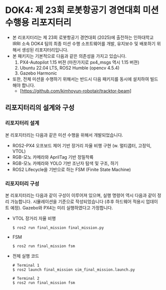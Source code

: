 # DOK4: 제 23회 로봇항공기 경연대회 미션 수행용 리포지터리

- 본 리포지터리는 제 23회 로봇항공기 경연대회 (2025)에 출전하는 인하대학교 IRRI 소속 DOK4 팀의 최종 미션 수행 소프트웨어를 개발, 유지보수 및 배포하기 위해서 생성된 리포지터리입니다.
- 본 패키지는 기본적으로 다음과 같은 의존성을 가지고 있습니다.
  1. PX4-Autopilot 1.15 버젼 (마찬가지로 px4_msgs 역시 1.15 버젼)
  2. Ubuntu 22.04 LTS, ROS2 Humble (opencv 4.5.4)
  3. Gazebo Harmonic
- 또한, 전체 미션을 수행하기 위해서는 반드시 다음 패키지를 동시에 설치하여 빌드해야 합니다.
  - [https://github.com/kimhoyun-robotair/tracktor-beam]
  
## 리포지터리의 설계와 구성
### 리포지터리 설계
본 리포지터리는 다음과 같은 미션 수행을 위해서 개발되었습니다.
- ROS2-PX4 오프보드 제어 기반 장거리 자율 비행 구현 (w. 멀티콥터, 고정익, VTOL)
- RGB-모노 카메라와 AprilTag 기반 정밀착륙
- RGB-모노 카메라와 YOLO 기반 조난자 탐색 및 구조, 하기
- ROS2 Lifecycle을 기반으로 하는 FSM (Finite State Machine)
  
### 리포지터리 구성
본 리포지터리는 다음과 같이 구성이 이루어져 있으며, 실행 명령어 역시 다음과 같이 정리 가능합니다.
시뮬레이션을 기준으로 작성되었습니다 (추후 하드웨어 적용시 업데이트 예정).
Gazebo와 PX4는 미리 실행하였다고 가정합니다.

- VTOL 장거리 자율 비행
  ```
  $ ros2 run final_mission final_mission.py
  ```
- FSM
  ```
  $ ros2 run final_mission fsm
  ```
- 전체 실행 코드
  ```
  # Terminal 1
  $ ros2 launch final_mission sim_final_mission.launch.py

  # Terminal 2
  $ ros2 run final_mission fsm
  ```
